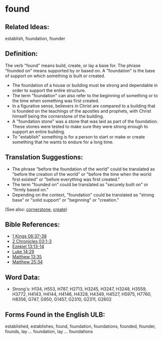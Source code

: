 # found

## Related Ideas:

establish, foundation, founder


## Definition:

The verb "found" means build, create, or lay a base for. The phrase "founded on" means supported by or based on. A "foundation" is the base of support on which something is built or created.

* The foundation of a house or building must be strong and dependable in order to support the entire structure.
* The term "foundation" can also refer to the beginning of something or to the time when something was first created.
* In a figurative sense, believers in Christ are compared to a building that is founded on the teachings of the apostles and prophets, with Christ himself being the cornerstone of the building.
* A "foundation stone" was a stone that was laid as part of the foundation. These stones were tested to make sure they were strong enough to support an entire building.
* To "establish" something is for a person to start or make or create something that he wants to endure for a long time.

## Translation Suggestions:

* The phrase "before the foundation of the world" could be translated as "before the creation of the world" or "before the time when the world first existed" or "before everything was first created."
* The term "founded on" could be translated as "securely built on" or "firmly based on."
* Depending on the context, "foundation" could be translated as "strong base" or "solid support" or "beginning" or "creation."

(See also: [cornerstone](../kt/cornerstone.md), [create](../other/creation.md))

## Bible References:

* [1 Kings 06:37-38](rc://en/tn/help/1ki/06/37)
* [2 Chronicles 03:1-3](rc://en/tn/help/2ch/03/01)
* [Ezekiel 13:13-14](rc://en/tn/help/ezk/13/13)
* [Luke 14:29](rc://en/tn/help/luk/14/29)
* [Matthew 13:35](rc://en/tn/help/mat/13/35)
* [Matthew 25:34](rc://en/tn/help/mat/25/34)

## Word Data:

* Strong's: H134, H553, H787, H2713, H3245, H3247, H3248, H3559, H3772, H4143, H4144, H4146, H4328, H4349, H4527, H5975, H7760, H8356, G747, G950, G1457, G2310, G2311, G2602

## Forms Found in the English ULB:

established, establishes, found, foundation, foundations, founded, founder, founds, lay ... foundation, lay ... foundations



